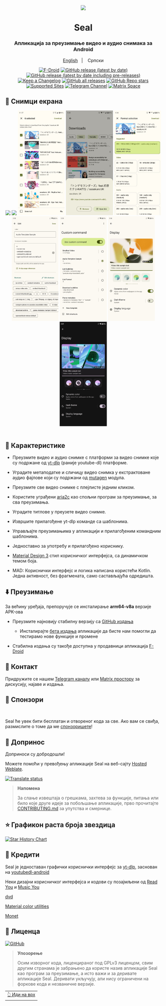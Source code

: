 <div align="center"> 

<img width="" src="fastlane/metadata/android/en-US/images/icon.png"  width=160 height=160  align="center">

# Seal 

### Апликација за преузимање видео и аудио снимака за Android


<p align="center">
<a href="https://github.com/JunkFood02/Seal/blob/main/README.md">English</a>
&nbsp;&nbsp;| &nbsp;&nbsp;
Српски
</p>



[![F-Droid](https://img.shields.io/f-droid/v/com.junkfood.seal?color=b4eb12&label=F-Droid&logo=fdroid&logoColor=1f78d2)](https://f-droid.org/en/packages/com.junkfood.seal)
[![GitHub release (latest by date)](https://img.shields.io/github/v/release/JunkFood02/Seal?color=black&label=Stable&logo=github)](https://github.com/JunkFood02/Seal/releases/latest/)
[![GitHub release (latest by date including pre-releases)](https://img.shields.io/github/v/release/JunkFood02/Seal?include_prereleases&label=Preview&logo=Github)](https://github.com/JunkFood02/Seal/releases/)
[![Keep a Changelog](https://img.shields.io/badge/Changelog-lightgray?style=flat&color=gray&logo=keep-a-changelog)](https://github.com/JunkFood02/Seal/blob/main/CHANGELOG.md)
[![GitHub all releases](https://img.shields.io/github/downloads/JunkFood02/Seal/total?label=Downloads&logo=github)](https://github.com/JunkFood02/Seal/releases/)
[![GitHub Repo stars](https://img.shields.io/github/stars/JunkFood02/Seal?color=informational&label=Stars)](https://github.com/JunkFood02/Seal/stargazers)
[![Supported Sites](https://img.shields.io/badge/Supported-Sites-9cf.svg?style=flat)](https://github.com/yt-dlp/yt-dlp/blob/master/supportedsites.md)
[![Telegram Channel](https://img.shields.io/badge/Telegram-Seal-blue?style=flat&logo=telegram)](https://t.me/seal_app)
[![Matrix Space](https://img.shields.io/badge/Matrix-Seal-Black?style=flat&color=black&logo=matrix)](https://matrix.to/#/#seal-space:matrix.org)


</div>


## 📱 Снимци екрана 

<div align="center">
<div>
<img src="/fastlane/metadata/android/en-US/images/phoneScreenshots/1.jpg" width="30%" />
<img src="/fastlane/metadata/android/en-US/images/phoneScreenshots/2.jpg" width="30%" />
<img src="/fastlane/metadata/android/en-US/images/phoneScreenshots/3.jpg" width="30%" />
<img src="/fastlane/metadata/android/en-US/images/phoneScreenshots/4.jpg" width="30%" />
<img src="/fastlane/metadata/android/en-US/images/phoneScreenshots/5.jpg" width="30%" />
<img src="/fastlane/metadata/android/en-US/images/phoneScreenshots/6.jpg" width="30%" />
<img src="/fastlane/metadata/android/en-US/images/phoneScreenshots/7.jpg" width="30%" />
<img src="/fastlane/metadata/android/en-US/images/phoneScreenshots/8.jpg" width="30%" />
<img src="/fastlane/metadata/android/en-US/images/phoneScreenshots/9.jpg" width="30%" />
</div>
</div> 

<br> 

## 📖 Карактеристике 

- Преузмите видео и аудио снимке с платформи за видео снимке које су подржане од [yt-dlp](https://github.com/yt-dlp/yt-dlp) (раније youtube-dl) платформе. 

- Уградите метаподатке и сличицу видео снимка у екстрактоване аудио фајлове који су подржани од [mutagen](https://github.com/quodlibet/mutagen) модула. 

- Преузмите све видео снимке с плејлисте једним кликом. 

- Користите уграђени [aria2c](https://github.com/aria2/aria2) као спољни програм за преузимање, за сва преузимања. 

- Уградите титлове у преузете видео снимке. 

- Извршите прилагођене yt-dlp команде са шаблонима. 

- Управљајте преузимањима у апликацији и прилагођеним командним шаблонима. 

- Једноставно за употребу и прилагођено кориснику. 

- [Material Design 3](https://m3.material.io/) стил корисничког интерфејса, са динамичком темом боја. 

- MAD: Кориснички интерфејс и логика написана користећи Kotlin. Једна активност, без фрагмената, само састављајућа одредишта.



## ⬇️ Преузимање 

За већину уређаја, препоручује се инсталирање **arm64-v8a** верзије APK-ова 

- Преузмите најновију стабилну верзију са [GitHub издања](https://github.com/JunkFood02/Seal/releases/latest)
  - Инсталирајте [бета издања](https://github.com/JunkFood02/Seal/releases/) апликације да бисте нам помогли да тестирамо нове функције и промене 

- Стабилна издања су такође доступна у продавници апликација [F-Droid](https://f-droid.org/packages/com.junkfood.seal/) 

<!-- [<img src="https://fdroid.gitlab.io/artwork/badge/get-it-on.png"
     alt="Get it on F-Droid"
     height="70">](https://f-droid.org/packages/com.junkfood.seal/) --> 

## 💬 Контакт 

Придружите се нашем [Telegram каналу](https://t.me/seal_app) или [Matrix простору](https://matrix.to/#/#seal-space:matrix.org) за дискусију, најаве и издања. 

## 💖 Спонзори 

<p><!-- sponsors --><a href="https://github.com/4kaimar"><img src="https://github.com/4kaimar.png" width="60px" alt="" /></a><a href="https://github.com/Velioris"><img src="https://github.com/Velioris.png" width="60px" alt="" /></a><a href="https://github.com/Driverator"><img src="https://github.com/Driverator.png" width="60px" alt="" /></a><!-- sponsors --></p>


Seal ће увек бити бесплатан и отвореног кода за све. Ако вам се свиђа, размислите о томе да ме [спонзоришете](https://github.com/sponsors/JunkFood02)! 

## 🤝 Допринос 

Доприноси су добродошли! 

Можете помоћи у превођењу апликације Seal на веб-сајту [Hosted Weblate](https://hosted.weblate.org/projects/seal/).

[![Translate status](https://hosted.weblate.org/widgets/seal/-/strings/multi-auto.svg)](https://hosted.weblate.org/engage/seal/)

>**Напомена**
>
>За слање извештаја о грешкама, захтева за функције, питања или било које друге идеје за побољшање апликације, прво прочитајте [CONTRIBUTING.md](https://github.com/JunkFood02/Seal/blob/main/CONTRIBUTING.md) за упутства и смернице. 

## ⭐️ Графикон раста броја звездица
[![Star History Chart](https://api.star-history.com/svg?repos=JunkFood02/Seal&type=Timeline)](https://star-history.com/#JunkFood02/Seal&Timeline)


## 🧱 Кредити 

Seal је једноставан графички кориснички интерфејс за [yt-dlp](https://github.com/yt-dlp/yt-dlp), заснован на [youtubedl-android](https://github.com/yausername/youtubedl-android) 

Неки дизајни корисничког интерфејса и кодови су позајмљени од [Read You](https://github.com/Ashinch/ReadYou) и [Music You](https://github.com/Kyant0/MusicYou) 

[dvd](https://github.com/yausername/dvd) 

[Material color utilities](https://github.com/material-foundation/material-color-utilities) 

[Monet](https://github.com/Kyant0/Monet) 

## 📃 Лиценца 

[![GitHub](https://img.shields.io/github/license/JunkFood02/Seal?style=for-the-badge)](https://github.com/JunkFood02/Seal/blob/main/LICENSE) 

>**Упозорење**
>
>Осим изворног кода, лиценцираног под GPLv3 лиценцом,
>свим другим странама је забрањено да користе назив апликације Seal као програм за преузимање,
>а исто важи и за деривате апликације Seal.
>Деривати укључују, али нису ограничени на форкове кода и незваничне верзије. 
<div align="right">
<table><td>
<a href="#start-of-content">👆 Иди на врх</a>
</td></table>
</div>
